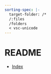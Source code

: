 ```yaml
---
sorting-spec: |-
  target-folder: /*
  /:files
  /folders
  < vsc-unicode
---
```


# README

* [Index](docs/_.md)
